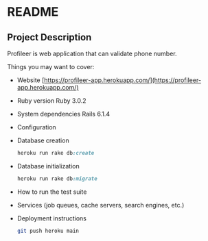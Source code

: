 # README
## Project Description
Profileer is web application that can validate phone number.

Things you may want to cover:

* Website
[https://profileer-app.herokuapp.com/](https://profileer-app.herokuapp.com/)

* Ruby version
Ruby 3.0.2

* System dependencies
Rails 6.1.4

* Configuration

* Database creation
  ```ruby
  heroku run rake db:create
  ```

* Database initialization
  ```ruby
  heroku run rake db:migrate
  ```

* How to run the test suite

* Services (job queues, cache servers, search engines, etc.)

* Deployment instructions
  ```bash
  git push heroku main
  ```
